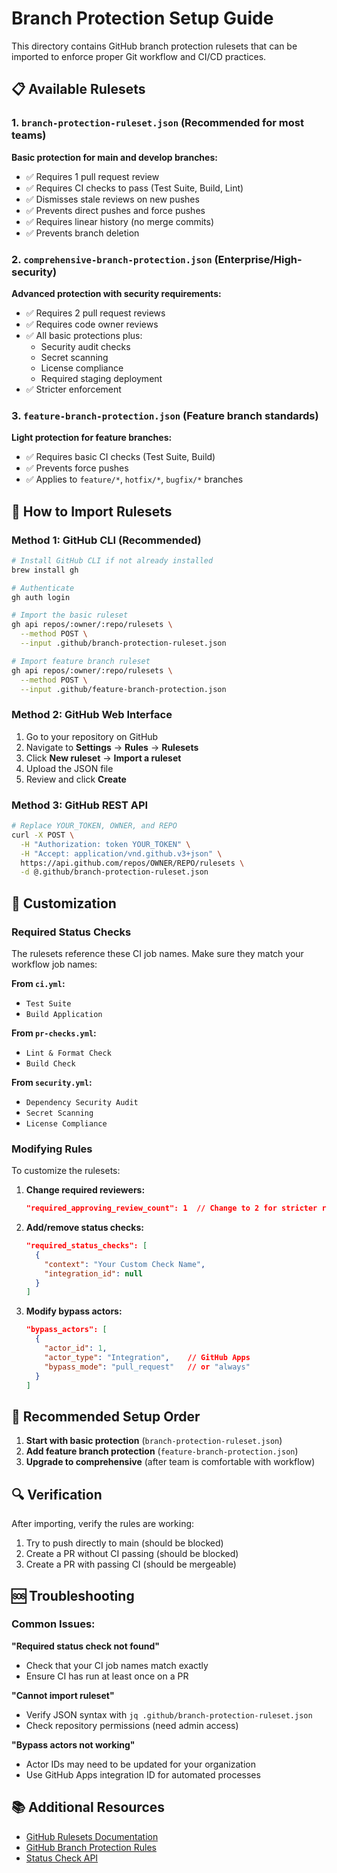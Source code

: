 # Branch Protection Setup Guide

This directory contains GitHub branch protection rulesets that can be imported to enforce proper Git workflow and CI/CD practices.

## 📋 Available Rulesets

### 1. `branch-protection-ruleset.json` (Recommended for most teams)
**Basic protection for main and develop branches:**
- ✅ Requires 1 pull request review
- ✅ Requires CI checks to pass (Test Suite, Build, Lint)
- ✅ Dismisses stale reviews on new pushes
- ✅ Prevents direct pushes and force pushes
- ✅ Requires linear history (no merge commits)
- ✅ Prevents branch deletion

### 2. `comprehensive-branch-protection.json` (Enterprise/High-security)
**Advanced protection with security requirements:**
- ✅ Requires 2 pull request reviews
- ✅ Requires code owner reviews
- ✅ All basic protections plus:
  - Security audit checks
  - Secret scanning
  - License compliance
  - Required staging deployment
- ✅ Stricter enforcement

### 3. `feature-branch-protection.json` (Feature branch standards)
**Light protection for feature branches:**
- ✅ Requires basic CI checks (Test Suite, Build)
- ✅ Prevents force pushes
- ✅ Applies to `feature/*`, `hotfix/*`, `bugfix/*` branches

## 🚀 How to Import Rulesets

### Method 1: GitHub CLI (Recommended)
```bash
# Install GitHub CLI if not already installed
brew install gh

# Authenticate
gh auth login

# Import the basic ruleset
gh api repos/:owner/:repo/rulesets \
  --method POST \
  --input .github/branch-protection-ruleset.json

# Import feature branch ruleset
gh api repos/:owner/:repo/rulesets \
  --method POST \
  --input .github/feature-branch-protection.json
```

### Method 2: GitHub Web Interface
1. Go to your repository on GitHub
2. Navigate to **Settings** → **Rules** → **Rulesets**
3. Click **New ruleset** → **Import a ruleset**
4. Upload the JSON file
5. Review and click **Create**

### Method 3: GitHub REST API
```bash
# Replace YOUR_TOKEN, OWNER, and REPO
curl -X POST \
  -H "Authorization: token YOUR_TOKEN" \
  -H "Accept: application/vnd.github.v3+json" \
  https://api.github.com/repos/OWNER/REPO/rulesets \
  -d @.github/branch-protection-ruleset.json
```

## 🔧 Customization

### Required Status Checks
The rulesets reference these CI job names. Make sure they match your workflow job names:

**From `ci.yml`:**
- `Test Suite`
- `Build Application` 

**From `pr-checks.yml`:**
- `Lint & Format Check`
- `Build Check`

**From `security.yml`:**
- `Dependency Security Audit`
- `Secret Scanning`
- `License Compliance`

### Modifying Rules
To customize the rulesets:

1. **Change required reviewers:**
   ```json
   "required_approving_review_count": 1  // Change to 2 for stricter reviews
   ```

2. **Add/remove status checks:**
   ```json
   "required_status_checks": [
     {
       "context": "Your Custom Check Name",
       "integration_id": null
     }
   ]
   ```

3. **Modify bypass actors:**
   ```json
   "bypass_actors": [
     {
       "actor_id": 1,
       "actor_type": "Integration",    // GitHub Apps
       "bypass_mode": "pull_request"   // or "always"
     }
   ]
   ```

## 🎯 Recommended Setup Order

1. **Start with basic protection** (`branch-protection-ruleset.json`)
2. **Add feature branch protection** (`feature-branch-protection.json`)
3. **Upgrade to comprehensive** (after team is comfortable with workflow)

## 🔍 Verification

After importing, verify the rules are working:

1. Try to push directly to main (should be blocked)
2. Create a PR without CI passing (should be blocked)
3. Create a PR with passing CI (should be mergeable)

## 🆘 Troubleshooting

### Common Issues:

**"Required status check not found"**
- Check that your CI job names match exactly
- Ensure CI has run at least once on a PR

**"Cannot import ruleset"**
- Verify JSON syntax with `jq .github/branch-protection-ruleset.json`
- Check repository permissions (need admin access)

**"Bypass actors not working"**
- Actor IDs may need to be updated for your organization
- Use GitHub Apps integration ID for automated processes

## 📚 Additional Resources

- [GitHub Rulesets Documentation](https://docs.github.com/en/repositories/configuring-branches-and-merges-in-your-repository/managing-rulesets)
- [GitHub Branch Protection Rules](https://docs.github.com/en/repositories/configuring-branches-and-merges-in-your-repository/managing-protected-branches)
- [Status Check API](https://docs.github.com/en/rest/commits/statuses)
